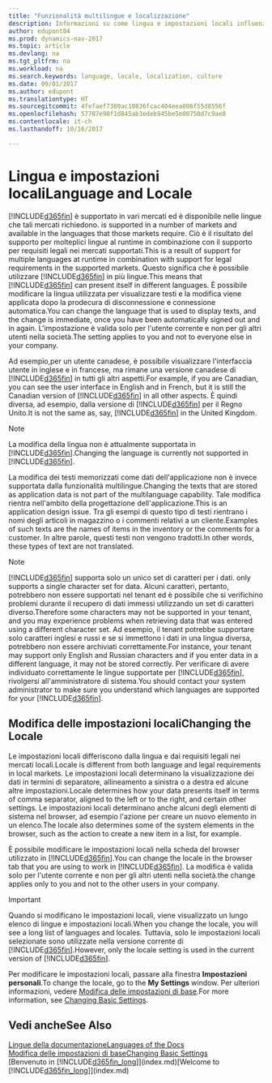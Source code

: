 ```yaml
---
title: "Funzionalità multilingue e localizzazione"
description: Informazioni su come lingua e impostazioni locali influenzano l'esperienza utente in Dynamics NAV.
author: edupont04
ms.prod: dynamics-nav-2017
ms.topic: article
ms.devlang: na
ms.tgt_pltfrm: na
ms.workload: na
ms.search.keywords: language, locale, localization, culture
ms.date: 09/01/2017
ms.author: edupont
ms.translationtype: HT
ms.sourcegitcommit: 4fefaef7380ac10836fcac404eea006f55d8556f
ms.openlocfilehash: 57787e98f1d845ab3edeb945be5e00750d7c9ae8
ms.contentlocale: it-ch
ms.lasthandoff: 10/16/2017

---
```

# <a name="language-and-locale"></a><span data-ttu-id="c3534-103">Lingua e impostazioni locali</span><span class="sxs-lookup"><span data-stu-id="c3534-103">Language and Locale</span></span>
[!INCLUDE[d365fin](includes/d365fin_md.md)]<span data-ttu-id="c3534-104"> è supportato in vari mercati ed è disponibile nelle lingue che tali mercati richiedono.</span><span class="sxs-lookup"><span data-stu-id="c3534-104"> is supported in a number of markets and available in the languages that those markets require.</span></span> <span data-ttu-id="c3534-105">Ciò è il risultato del supporto per molteplici lingue al runtime in combinazione con il supporto per requisiti legali nei mercati supportati.</span><span class="sxs-lookup"><span data-stu-id="c3534-105">This is a result of support for multiple languages at runtime in combination with support for legal requirements in the supported markets.</span></span> <span data-ttu-id="c3534-106">Questo significa che è possibile utilizzare [!INCLUDE[d365fin](includes/d365fin_md.md)] in più lingue.</span><span class="sxs-lookup"><span data-stu-id="c3534-106">This means that [!INCLUDE[d365fin](includes/d365fin_md.md)] can present itself in different languages.</span></span> <span data-ttu-id="c3534-107">È possibile modificare la lingua utilizzata per visualizzare testi e la modifica viene applicata dopo la prodecura di disconnessione e connessione automatica.</span><span class="sxs-lookup"><span data-stu-id="c3534-107">You can change the language that is used to display texts, and the change is immediate, once you have been automatically signed out and in again.</span></span> <span data-ttu-id="c3534-108">L'impostazione è valida solo per l'utente corrente e non per gli altri utenti nella società.</span><span class="sxs-lookup"><span data-stu-id="c3534-108">The setting applies to you and not to everyone else in your company.</span></span>  

<span data-ttu-id="c3534-109">Ad esempio,per un utente canadese, è possibile visualizzare l'interfaccia utente in inglese e in francese, ma rimane una versione canadese di [!INCLUDE[d365fin](includes/d365fin_md.md)] in tutti gli altri aspetti.</span><span class="sxs-lookup"><span data-stu-id="c3534-109">For example, if you are Canadian, you can see the user interface in English and in French, but it is still the Canadian version of [!INCLUDE[d365fin](includes/d365fin_md.md)] in all other aspects.</span></span> <span data-ttu-id="c3534-110">È quindi diversa, ad esempio, dalla versione di [!INCLUDE[d365fin](includes/d365fin_md.md)] per il Regno Unito.</span><span class="sxs-lookup"><span data-stu-id="c3534-110">It is not the same as, say, [!INCLUDE[d365fin](includes/d365fin_md.md)] in the United Kingdom.</span></span>  

> [!NOTE]  
>  <span data-ttu-id="c3534-111">La modifica della lingua non è attualmente supportata in [!INCLUDE[d365fin](includes/d365fin_md.md)].</span><span class="sxs-lookup"><span data-stu-id="c3534-111">Changing the language is currently not supported in [!INCLUDE[d365fin](includes/d365fin_md.md)].</span></span>

<span data-ttu-id="c3534-112">La modifica dei testi memorizzati come dati dell'applicazione non è invece supportata dalla funzionalità multilingue.</span><span class="sxs-lookup"><span data-stu-id="c3534-112">Changing the texts that are stored as application data is not part of the multilanguage capability.</span></span> <span data-ttu-id="c3534-113">Tale modifica rientra nell'ambito della progettazione dell'applicazione.</span><span class="sxs-lookup"><span data-stu-id="c3534-113">This is an application design issue.</span></span> <span data-ttu-id="c3534-114">Tra gli esempi di questo tipo di testi rientrano i nomi degli articoli in magazzino o i commenti relativi a un cliente.</span><span class="sxs-lookup"><span data-stu-id="c3534-114">Examples of such texts are the names of items in the inventory or the comments for a customer.</span></span> <span data-ttu-id="c3534-115">In altre parole, questi testi non vengono tradotti.</span><span class="sxs-lookup"><span data-stu-id="c3534-115">In other words, these types of text are not translated.</span></span>  

> [!NOTE]  
>  [!INCLUDE[d365fin](includes/d365fin_md.md)]<span data-ttu-id="c3534-116"> supporta solo un unico set di caratteri per i dati.</span><span class="sxs-lookup"><span data-stu-id="c3534-116"> only supports a single character set for data.</span></span> <span data-ttu-id="c3534-117">Alcuni caratteri, pertanto, potrebbero non essere supportati nel tenant ed è possibile che si verifichino problemi durante il recupero di dati immessi utilizzando un set di caratteri diverso.</span><span class="sxs-lookup"><span data-stu-id="c3534-117">Therefore some characters may not be supported in your tenant, and you may experience problems when retrieving data that was entered using a different character set.</span></span> <span data-ttu-id="c3534-118">Ad esempio, il tenant potrebbe supportare solo caratteri inglesi e russi e se si immettono i dati in una lingua diversa, potrebbero non essere archiviati correttamente.</span><span class="sxs-lookup"><span data-stu-id="c3534-118">For instance, your tenant may support only English and Russian characters and if you enter data in a different language, it may not be stored correctly.</span></span> <span data-ttu-id="c3534-119">Per verificare di avere individuato correttamente le lingue supportate per [!INCLUDE[d365fin](includes/d365fin_md.md)], rivolgersi all'amministratore di sistema.</span><span class="sxs-lookup"><span data-stu-id="c3534-119">You should contact your system administrator to make sure you understand which languages are supported for your [!INCLUDE[d365fin](includes/d365fin_md.md)].</span></span>  

## <a name="changing-the-locale"></a><span data-ttu-id="c3534-120">Modifica delle impostazioni locali</span><span class="sxs-lookup"><span data-stu-id="c3534-120">Changing the Locale</span></span>
<span data-ttu-id="c3534-121">Le impostazioni locali differiscono dalla lingua e dai requisiti legali nei mercati locali.</span><span class="sxs-lookup"><span data-stu-id="c3534-121">Locale is different from both language and legal requirements in local markets.</span></span> <span data-ttu-id="c3534-122">Le impostazioni locali determinano la visualizzazione dei dati in termini di separatore, allineamento a sinistra o a destra ed alcune altre impostazioni.</span><span class="sxs-lookup"><span data-stu-id="c3534-122">Locale determines how your data presents itself in terms of comma separator, aligned to the left or to the right, and certain other settings.</span></span> <span data-ttu-id="c3534-123">Le impostazioni locali determinano anche alcuni degli elementi di sistema nel browser, ad esempio l'azione per creare un nuovo elemento in un elenco.</span><span class="sxs-lookup"><span data-stu-id="c3534-123">The locale also determines some of the system elements in the browser, such as the action to create a new item in a list, for example.</span></span>  

<span data-ttu-id="c3534-124">È possibile modificare le impostazioni locali nella scheda del browser utilizzato in [!INCLUDE[d365fin](includes/d365fin_md.md)].</span><span class="sxs-lookup"><span data-stu-id="c3534-124">You can change the locale in the browser tab that you are using to work in [!INCLUDE[d365fin](includes/d365fin_md.md)].</span></span> <span data-ttu-id="c3534-125">La modifica è valida solo per l'utente corrente e non per gli altri utenti nella società.</span><span class="sxs-lookup"><span data-stu-id="c3534-125">the change applies only to you and not to the other users in your company.</span></span>  

> [!IMPORTANT]  
>  <span data-ttu-id="c3534-126">Quando si modificano le impostazioni locali, viene visualizzato un lungo elenco di lingue e impostazioni locali.</span><span class="sxs-lookup"><span data-stu-id="c3534-126">When you change the locale, you will see a long list of languages and locales.</span></span> <span data-ttu-id="c3534-127">Tuttavia, solo le impostazioni locali selezionate sono utilizzate nella versione corrente di [!INCLUDE[d365fin](includes/d365fin_md.md)].</span><span class="sxs-lookup"><span data-stu-id="c3534-127">However, only the locale setting is used in the current version of [!INCLUDE[d365fin](includes/d365fin_md.md)].</span></span>  

<span data-ttu-id="c3534-128">Per modificare le impostazioni locali, passare alla finestra **Impostazioni personali**.</span><span class="sxs-lookup"><span data-stu-id="c3534-128">To change the locale, go to the **My Settings** window.</span></span> <span data-ttu-id="c3534-129">Per ulteriori informazioni, vedere [Modifica delle impostazioni di base](ui-change-basic-settings.md).</span><span class="sxs-lookup"><span data-stu-id="c3534-129">For more information, see [Changing Basic Settings](ui-change-basic-settings.md).</span></span>  

## <a name="see-also"></a><span data-ttu-id="c3534-130">Vedi anche</span><span class="sxs-lookup"><span data-stu-id="c3534-130">See Also</span></span>  
[<span data-ttu-id="c3534-131">Lingue della documentazione</span><span class="sxs-lookup"><span data-stu-id="c3534-131">Languages of the Docs</span></span>](about-languages.md)  
[<span data-ttu-id="c3534-132">Modifica delle impostazioni di base</span><span class="sxs-lookup"><span data-stu-id="c3534-132">Changing Basic Settings</span></span>](ui-change-basic-settings.md)  
<span data-ttu-id="c3534-133">[Benvenuto in [!INCLUDE[d365fin_long](includes/d365fin_long_md.md)]](index.md)</span><span class="sxs-lookup"><span data-stu-id="c3534-133">[Welcome to [!INCLUDE[d365fin_long](includes/d365fin_long_md.md)]](index.md)</span></span>  

